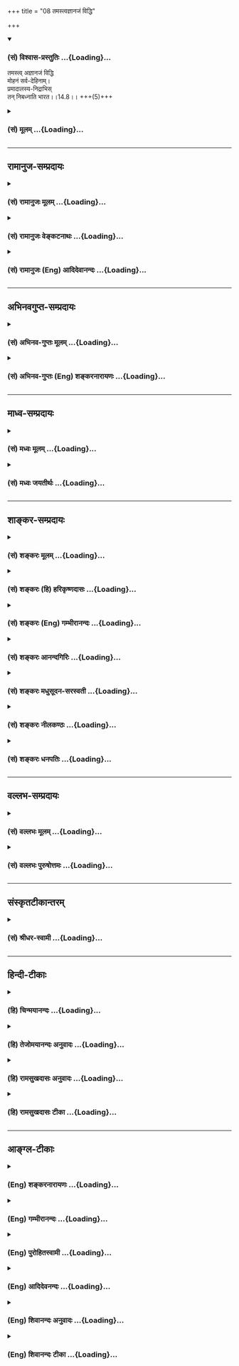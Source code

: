 +++
title = "08 तमस्त्वज्ञानजं विद्धि"

+++
<div class="js_include" newlevelforh1="3" title="(सं) विश्वास-प्रस्तुतिः" unfilled url="/purANam_vaiShNavam/mahAbhAratam/06-bhIShma-parva/03-bhagavad-gItA-parva/saMskRtam/vishvAsa-prastutiH/14_guNa-traya-vibhAga-y/08_tamastvajnAnajaM_.md">
<details open><summary><h3>(सं) विश्वास-प्रस्तुतिः ...{Loading}...</h3></summary>

तमस्त्व् अज्ञानजं विद्धि  
मोहनं सर्व-देहिनाम्।  
प्रमादालस्य-निद्राभिस्  
तन् निबध्नाति भारत।।14.8।। +++(5)+++
</details>
</div>
<div class="js_include collapsed" newlevelforh1="3" title="(सं) मूलम्" unfilled url="/purANam_vaiShNavam/mahAbhAratam/06-bhIShma-parva/03-bhagavad-gItA-parva/saMskRtam/mUlam/14_guNa-traya-vibhAga-y/08_tamastvajnAnajaM_.md">
<details><summary><h3>(सं) मूलम् ...{Loading}...</h3></summary>

तमस्त्वज्ञानजं विद्धि मोहनं सर्वदेहिनाम्।  
प्रमादालस्यनिद्राभिस्तन्निबध्नाति भारत।।14.8।।
</details>
</div>


_________________
## रामानुज-सम्प्रदायः
<div class="js_include collapsed" newlevelforh1="3" title="(सं) रामानुजः मूलम्" unfilled url="/purANam_vaiShNavam/mahAbhAratam/06-bhIShma-parva/03-bhagavad-gItA-parva/saMskRtam/rAmAnujaH/mUlam/14_guNa-traya-vibhAga-y/08_tamastvajnAnajaM_.md">
<details><summary><h3>(सं) रामानुजः मूलम् ...{Loading}...</h3></summary>

।।14.8।। ज्ञानाद् अन्यद् इह अज्ञानम् अभिप्रेतम् ज्ञानं
वस्तुयाथात्म्यावबोधः; तस्माद् अन्यत् तद्विपर्ययज्ञानं **तमः तु**
वस्तुयाथात्म्यविपरीतविषयज्ञानजं **मोहनं सर्वदेहिनाम्** मोहो
विपर्ययज्ञानम्; विपर्ययज्ञानहेतुः इत्यर्थः। **तत्**
तमः**प्रमादालस्यनिद्रा**हेतुतया तद्द्वारेण देहिनं **निबध्नाति।** प्रमादः
कर्तव्यात् कर्मणः अन्यत्र प्रवृत्तिहेतुभूतम् अनवधानम्। आलस्यं कर्मसु
अनारम्भस्वभावः; स्तब्धता इति यावत्। पुरुषस्य इन्द्रियप्रवर्तनश्रान्त्या
सर्वेन्द्रियप्रवर्तनोपरतिः निद्रा तत्र बाह्येन्द्रियप्रवर्तनोपरमः
स्वप्नः मनसः अपि उपरतिः सुषुप्तिः। सत्त्वादीनां बन्धद्वारभूतेषु प्रधानानि
आह --

</details>
</div>
<div class="js_include collapsed" newlevelforh1="3" title="(सं) रामानुजः वेङ्कटनाथः" unfilled url="/purANam_vaiShNavam/mahAbhAratam/06-bhIShma-parva/03-bhagavad-gItA-parva/saMskRtam/rAmAnujaH/venkaTanAthaH/14_guNa-traya-vibhAga-y/08_tamastvajnAnajaM_.md">
<details><summary><h3>(सं) रामानुजः वेङ्कटनाथः ...{Loading}...</h3></summary>

  
  
।।14.8।। अत्यन्तपरिहरणीयत्वलक्षणवैषम्यद्योतनायतमस्त्विति तुशब्दः।
अज्ञानशब्दस्य पुण्यपापरूपे कर्मणि ज्ञानाभावादिषु च प्रयोगादिह
तद्व्यावृत्तं मोहजनकत्वानुरूपं कारणविशेषमाहज्ञानादन्यदिति।
सर्वज्ञानव्यतिरेकव्युदासायाहज्ञानं वस्तुयाथात्म्यावबोध इति।
विपर्ययज्ञानस्य तमोजनकत्वं पापानुष्ठानादिद्वारा। तमःकार्यतया वक्ष्यमाणं
धर्मवैपरीत्यज्ञानमिह मोहशब्देन विवक्षितमित्याहमोहो विपर्ययज्ञानमिति।
प्रत्ययस्यात्र हेतुमात्रपरतामाहविपर्ययज्ञानहेतुरित्यर्थ
इति। अनवधानमित्येतावत्प्रमादशब्दार्थः। कर्तव्यादित्यादिना प्रमादस्य
बन्धहेतुत्वनिर्वहणम् अकर्तव्ये हि प्रवृत्तिः पापिष्ठजन्मादिहेतुर्भवति;
एवं कर्तव्यकर्मस्वनारम्भोऽपि स्मरन्ति हिअकुर्वन्विहितं कर्म निन्दितं च
समाचरन्। प्रसक्तश्चेन्द्रियार्थेषु प्रायश्चित्तीयते नरः \[मनुः11।44\]
इति। आलस्यशब्दस्यात्र सप्रयोजनेऽपि विषये प्रवृत्तिविरोधिस्वभावपरतामाह --
स्तब्धतेति। सर्वदा तमसि वर्तमानेऽपि कदाचिन्निद्रा कुतः इत्यत्राह --
इन्द्रियप्रवर्तनश्रान्त्येति। स्वप्नस्यानुक्तिशङ्कापरिहाराय
स्वप्नसुषुप्त्योर्निद्राभेदत्वं दर्शयतितत्रेति। निद्राया बन्धकत्वं
चोदितानुष्ठानविरुद्धादकालकरणात्काले चाकरणात्पापिष्ठस्वप्नद्वारा च
द्रष्टव्यम्। उक्तं च -- युक्तस्वप्नावबोधस्य \[6।17\] इति।  
  

</details>
</div>
<div class="js_include collapsed" newlevelforh1="3" title="(सं) रामानुजः (Eng) आदिदेवानन्दः" unfilled url="/purANam_vaiShNavam/mahAbhAratam/06-bhIShma-parva/03-bhagavad-gItA-parva/saMskRtam/rAmAnujaH/english/AdidevAnandaH/14_guNa-traya-vibhAga-y/08_tamastvajnAnajaM_.md">
<details><summary><h3>(सं) रामानुजः (Eng) आदिदेवानन्दः ...{Loading}...</h3></summary>

14.8 By 'false knowledge' is here to be understood as what is other than
knowledge. What is called knowledge is right perception of things. What
is other than this is false knowledge. And Tamas springs from knowledge
contrary to the true nature of thinngs. It deludes all embodied selves.
Delusion is erroneous knowledge. The meaning is that Tamas is the cause
of erroneous knowledge. Being the cause of negligence, indolence and
sleep, it binds the embodied self through them. 'Negligence' is
inattentiveness, which causes one to perform works other than what ought
to be done. 'Indolence' is the tendency to avoid work; it may even
develop into absolute inaction. 'Sleep.' is the state in which the
external organs stop working due to exhaustion and seek to recover from
the same. In sleep when only the outgoing actionof the senses stop, it
is called dream state. When even the mind (Manas) ceases to function, it
is called dreamless sleep. He states the cardinal feature forming the
ways of bondage through Sattva etc.

</details>
</div>


_________________
## अभिनवगुप्त-सम्प्रदायः
<div class="js_include collapsed" newlevelforh1="3" title="(सं) अभिनव-गुप्तः मूलम्" unfilled url="/purANam_vaiShNavam/mahAbhAratam/06-bhIShma-parva/03-bhagavad-gItA-parva/saMskRtam/abhinava-guptaH/mUlam/14_guNa-traya-vibhAga-y/08_tamastvajnAnajaM_.md">
<details><summary><h3>(सं) अभिनव-गुप्तः मूलम् ...{Loading}...</h3></summary>

।।14.6 -- 14.8।। क्रमेणैषां रूपमुच्यते -- तत्रेत्यादि भारतेत्यन्तम्।
सत्त्वं निर्मलम्। तृष्णासंगस्य समुद्भवो यतः। दुर्लभस्यापि
चिरतरसंचितपुण्यशतलब्धस्य अपवर्गप्राप्तावेककारणस्य मानुष्यकस्य वृथा
अतिवाहनं प्रमादः। तथाह्युक्तम्,+++(;N तथाभ्युक्तम्)+++ -- आयुषः क्षण एकोऽपि
सर्वरत्नैर्न लभ्यते।  
  
स वृथा नीयते येन स प्रमादी नराधमः।।14.इति +++(S in the margin; and ;N in
the text itself add the followingयथा वा श्रीमद्भागवते -- निद्रया ह्रियते
नक्तं व्यवायेन च वा वयः।  
  
दिवा चार्थेहया राजन् कुटुम्बभरणेन
वा।।1।। देहापत्यकलत्रादिष्वात्मसैन्येष्वसत्स्वपि।  
  
तेषां प्रमत्तो निधनं पश्यन्नपि न पश्यति।।2।।  
  
-- The hagavata Purana ( Gorakhpur Ed.)+++ II; i; verse 34तथा --,किं
प्रमत्तस्य बहुभिः परोक्षैर्हायनैरिह।  
  
वरं मुहूर्त्तं विदितं घटेत श्रेयसे यतः।।3।। -- ibid; 12.अयमेव प्रमादः
तत्रैवैकादशस्कन्धे आत्महत्याशब्दवाच्यो निर्णीतो भगवता,यथा -- नृदेहमाद्यं
सुलभं सुदुर्लभं  
  
प्लवं सुकल्पं गुरुकर्णधारम्।  
  
मयानुकूलेन नभस्वतेरितं  
  
पुमान् भवाब्धिं न तरेत्स आत्महा।।4।। इति -- ibid. XI; xx; 17.)आलस्यं
शुभकरणीयेषु। निःशेषेण द्राणं कुत्सिता गतिः निद्रा।

</details>
</div>
<div class="js_include collapsed" newlevelforh1="3" title="(सं) अभिनव-गुप्तः (Eng) शङ्करनारायणः" unfilled url="/purANam_vaiShNavam/mahAbhAratam/06-bhIShma-parva/03-bhagavad-gItA-parva/saMskRtam/abhinava-guptaH/english/shankaranArAyaNaH/14_guNa-traya-vibhAga-y/08_tamastvajnAnajaM_.md">
<details><summary><h3>(सं) अभिनव-गुप्तः (Eng) शङ्करनारायणः ...{Loading}...</h3></summary>

14.6-8 Tatra etc. upto Bharata. The Sattva is dirtless. \[Source of
craving-attachment\] : that from which the attachment of craving springs
up. Negligence : wasting the human birth which is difficult to get, but
got by means of hundreds of merits accumulated for a very long period,
and which is the sole means for attaining emancipation. That has been
also said- 'Not even a single moment of life is gained by (spending\]
all the gems. \[Hence\], he, who wastes it, is a man of negligence and
is the lowest of men'. Laziness : i.e., in doing good deeds. Sleep :
being poor totally i.e. a contemptible course.

</details>
</div>


_________________
## माध्व-सम्प्रदायः
<div class="js_include collapsed" newlevelforh1="3" title="(सं) मध्वः मूलम्" unfilled url="/purANam_vaiShNavam/mahAbhAratam/06-bhIShma-parva/03-bhagavad-gItA-parva/saMskRtam/madhvaH/mUlam/14_guNa-traya-vibhAga-y/08_tamastvajnAnajaM_.md">
<details><summary><h3>(सं) मध्वः मूलम् ...{Loading}...</h3></summary>

।।14.8।। अज्ञानं जायते यतस्तदज्ञानजम्। प्रमादमोहौ तमसः \[14।17\] इति
वाक्यशेषात्।

</details>
</div>
<div class="js_include collapsed" newlevelforh1="3" title="(सं) मध्वः जयतीर्थः" unfilled url="/purANam_vaiShNavam/mahAbhAratam/06-bhIShma-parva/03-bhagavad-gItA-parva/saMskRtam/madhvaH/jayatIrthaH/14_guNa-traya-vibhAga-y/08_tamastvajnAnajaM_.md">
<details><summary><h3>(सं) मध्वः जयतीर्थः ...{Loading}...</h3></summary>

।।14.8।। तमस्त्वज्ञानजं इत्यस्यअज्ञानाज्जातं (शं.) इत्यपव्याख्यां
प्रत्याख्यातुमाह -- **अज्ञानमि**ति। एतच्चअन्येष्वपि दृश्यते
\[अष्टा.3।2।101\] इति दृशिग्रहणसामर्थ्याल्लभ्यते। कुतः प्रतीत एवार्थो न
इत्यत आह -- **प्रमादे**ति। वाक्यशेषेऽज्ञानस्य तमःकार्यत्ववचनादित्यर्थः।

</details>
</div>


_________________
## शाङ्कर-सम्प्रदायः
<div class="js_include collapsed" newlevelforh1="3" title="(सं) शङ्करः मूलम्" unfilled url="/purANam_vaiShNavam/mahAbhAratam/06-bhIShma-parva/03-bhagavad-gItA-parva/saMskRtam/shankaraH/mUlam/14_guNa-traya-vibhAga-y/08_tamastvajnAnajaM_.md">
<details><summary><h3>(सं) शङ्करः मूलम् ...{Loading}...</h3></summary>

।।14.8।। --,**तमः** तृतीयः गुणः **अज्ञानजम्** अज्ञानात् जातम् अज्ञानजं
**विद्धि मोहनं** मोहकरम् अविवेककरं **सर्वदेहिनां** सर्वेषां देहवताम्।
**प्रमादालस्यनिद्राभिः** प्रमादश्च आलस्यं च निद्रा च प्रमादालस्यनिद्राः
ताभिः प्रमादालस्यनिद्राभिः तत् तमः **निबध्नाति भारत**।। पुनः गुणानां
व्यापारः संक्षेपतः उच्यते --,

</details>
</div>
<div class="js_include collapsed" newlevelforh1="3" title="(सं) शङ्करः (हि) हरिकृष्णदासः" unfilled url="/purANam_vaiShNavam/mahAbhAratam/06-bhIShma-parva/03-bhagavad-gItA-parva/saMskRtam/shankaraH/hindI/harikRShNadAsaH/14_guNa-traya-vibhAga-y/08_tamastvajnAnajaM_.md">
<details><summary><h3>(सं) शङ्करः (हि) हरिकृष्णदासः ...{Loading}...</h3></summary>

।।14.8।। और समस्त देहधारियोंको मोहित करनेवाले तमोगुणको; यानी जीवोंके
अन्तःकरणमें मोह -- अविवेक उत्पन्न करनेवाले तम नामक तीसरे गुणको; तू
अज्ञानसे उत्पन्न हुआ जान। हे भारत वह तमोगुण; ( जीवोंको ) प्रमाद; आलस्य
और निद्राके द्वारा बाँधा करता है।

</details>
</div>
<div class="js_include collapsed" newlevelforh1="3" title="(सं) शङ्करः (Eng) गम्भीरानन्दः" unfilled url="/purANam_vaiShNavam/mahAbhAratam/06-bhIShma-parva/03-bhagavad-gItA-parva/saMskRtam/shankaraH/english/gambhIrAnandaH/14_guNa-traya-vibhAga-y/08_tamastvajnAnajaM_.md">
<details><summary><h3>(सं) शङ्करः (Eng) गम्भीरानन्दः ...{Loading}...</h3></summary>

14.8 Viddhi, know; tamas, the third alitty; mahanam, which deludes,
which is a cause of indiscrimination; sarva-dehinam, of all embodied
beings; to be ajnanajam, born of ignorance. O scion of the Bharata
dynasty, tat, that tamas; nibadhnati, binds; pramada-alasya-nidrabhih,
through inadvertence, laziness and sleep. The activities of the alities
are again being briefly stated:

</details>
</div>
<div class="js_include collapsed" newlevelforh1="3" title="(सं) शङ्करः आनन्दगिरिः" unfilled url="/purANam_vaiShNavam/mahAbhAratam/06-bhIShma-parva/03-bhagavad-gItA-parva/saMskRtam/shankaraH/AnandagiriH/14_guNa-traya-vibhAga-y/08_tamastvajnAnajaM_.md">
<details><summary><h3>(सं) शङ्करः आनन्दगिरिः ...{Loading}...</h3></summary>

।।14.8।। तमस्तर्हि किंलक्षणं कथं वा पुरुषं निबध्नाति तत्राह --
**तमस्त्विति।** गुणानां प्रकृतिसंभवत्वाविशेषेऽपि तमसोऽज्ञानजत्वविशेषणं
तद्विपरीतस्वभावानापत्तेरिति मत्वाह -- **अज्ञानादिति।** मुह्यत्यनेनेति
मोहनं विवेकप्रतिबन्धकमिति कार्यद्वारा तमो निर्दिशति --
**मोहनमित्यादिना।** लक्षणमुक्त्वा तमसो बन्धनकरत्वं दर्शयति --
**प्रमादेति।** कार्यान्तरासक्ततया चिकीर्षितस्य कर्तव्यस्याकरणं प्रमादः;
निरीहतयोत्साहप्रतिबन्धस्त्वालस्यं; स्वापो निद्रा ताभिरात्मानमविकारमेव
तमोऽपि विकारयतीत्यर्थः।

</details>
</div>
<div class="js_include collapsed" newlevelforh1="3" title="(सं) शङ्करः मधुसूदन-सरस्वती" unfilled url="/purANam_vaiShNavam/mahAbhAratam/06-bhIShma-parva/03-bhagavad-gItA-parva/saMskRtam/shankaraH/madhusUdana-sarasvatI/14_guNa-traya-vibhAga-y/08_tamastvajnAnajaM_.md">
<details><summary><h3>(सं) शङ्करः मधुसूदन-सरस्वती ...{Loading}...</h3></summary>

।।14.8।। तुशब्दः सत्त्वरजोपेक्षया विशेषद्योतनार्थः।
अज्ञानादावरणशक्तिरूपात्तदुद्भूतमज्ञानजं तमो विद्धि। अतः सर्वेषां देहिनां
मोहनं अविवेकरूपत्वेन भ्रान्तिजनकं। प्रमादेनालस्येन निद्रया च तत्तमो
निबध्नाति देहिनमित्यनुषज्यते। हे भारत; प्रमादो वस्तुविवेकासामर्थ्यं
सत्त्वकार्यप्रकाशविरोधी; आलस्यं प्रवृत्त्यसामर्थ्यं
रजःकार्यप्रवृत्तिविरोधि; उभयविरोधिनी तमोगुणालम्बना वृत्तिर्निद्रेति
विवेकः।

</details>
</div>
<div class="js_include collapsed" newlevelforh1="3" title="(सं) शङ्करः नीलकण्ठः" unfilled url="/purANam_vaiShNavam/mahAbhAratam/06-bhIShma-parva/03-bhagavad-gItA-parva/saMskRtam/shankaraH/nIlakaNThaH/14_guNa-traya-vibhAga-y/08_tamastvajnAnajaM_.md">
<details><summary><h3>(सं) शङ्करः नीलकण्ठः ...{Loading}...</h3></summary>

।।14.8।। तमोगुणस्तु पूर्वाभ्यां विलक्षणः। अज्ञानं मायाया आवरणशक्तिस्तत
उद्भूतं अज्ञानजं विद्धि। अतः सर्वेषां देहिनां मोहनं भ्रान्तिहेतुः।
प्रमादोऽनवहितत्वं स च सत्त्वकार्यप्रकाशविरोधी। आलस्यं जडता तच्च
रजःकार्यप्रवृत्तिविरोधि। उभयकार्यनिरोधिनी तमोगुणालम्बना वृत्तिर्निद्रा
ताभिस्तत्तमो नितरां बध्नाति। हे भारत; देहिनमित्यनुवर्तते।

</details>
</div>
<div class="js_include collapsed" newlevelforh1="3" title="(सं) शङ्करः धनपतिः" unfilled url="/purANam_vaiShNavam/mahAbhAratam/06-bhIShma-parva/03-bhagavad-gItA-parva/saMskRtam/shankaraH/dhanapatiH/14_guNa-traya-vibhAga-y/08_tamastvajnAnajaM_.md">
<details><summary><h3>(सं) शङ्करः धनपतिः ...{Loading}...</h3></summary>

।।14.8।। तमस्तर्हि किंलक्षणं कथं वा पुरुषं निबध्नातीत्यपेक्षायां तस्य
लक्षणं बन्धकत्वं चाह -- तमस्त्विति। तुशब्दो विसेषद्योतनार्थः।
अज्ञानाज्जातमज्ञानजम्। यद्यपि त्रयाणामज्ञानजत्वं समानं तथापि
तमसोऽज्ञानजत्वं विशेषणं तद्विपरीतस्वभावाऽनापत्तेः विद्धि विजानीहि।
सर्वदेहिनां सर्वेषां देहवतां मोहनं हिताहितादिविवेकप्रतिबन्धकं
कार्यान्तरासक्ततया चिकीर्षितस्य कर्तव्यस्याकरणं प्रमादः। यत्तु प्रमादो
वस्तुविवेकासामर्थ्यमिति तदुपेक्ष्यम्। उक्तार्थस्य
मोहनमित्यस्मिन्नन्तर्भावसंभवात्। निरीहतयोत्साहप्रतिबन्धकं त्वालस्यं।
त्वापो निद्रा। प्रमादालस्यनिद्राभिस्तत्तमो निबध्नाति निर्विकारमेवात्मानं
विकारयतीत्यर्थः। त्वं तु भरतवंशोद्भवत्वात्तमःकर्तृकबन्धनायोग्योसीति
सूचयन्संबोधयति -- भारतेति।

</details>
</div>


_________________
## वल्लभ-सम्प्रदायः
<div class="js_include collapsed" newlevelforh1="3" title="(सं) वल्लभः मूलम्" unfilled url="/purANam_vaiShNavam/mahAbhAratam/06-bhIShma-parva/03-bhagavad-gItA-parva/saMskRtam/vallabhaH/mUlam/14_guNa-traya-vibhAga-y/08_tamastvajnAnajaM_.md">
<details><summary><h3>(सं) वल्लभः मूलम् ...{Loading}...</h3></summary>

।।14.8।। तमसश्चाह -- तम इति। विरुद्धज्ञानजन्यं; अविद्याजन्यमिति वा।

</details>
</div>
<div class="js_include collapsed" newlevelforh1="3" title="(सं) वल्लभः पुरुषोत्तमः" unfilled url="/purANam_vaiShNavam/mahAbhAratam/06-bhIShma-parva/03-bhagavad-gItA-parva/saMskRtam/vallabhaH/puruShottamaH/14_guNa-traya-vibhAga-y/08_tamastvajnAnajaM_.md">
<details><summary><h3>(सं) वल्लभः पुरुषोत्तमः ...{Loading}...</h3></summary>

  
  
।।14.8।। तमसो लक्षणं सबन्धकमाह -- तमस्त्विति। तमः
पूर्वोक्तभगवल्लीलाद्यज्ञानाज्जातं प्रलयात्मकत्वात् भगवद्विस्मारणात्मकं
सर्वदेहिनां मोहनं भ्रमजनकं विद्धि।
प्रमादालस्यनिद्राभिर्भगवत्सेवाप्रतिबन्धात्मकत्रयरूपाभिरन्यथाज्ञानेन तं
बध्नाति। प्रमादो भगवदनवधानता। आलस्यं भगवत्सेवानुद्यमः। निद्रा चित्तस्थ
ज्ञाननाशः।  
  

</details>
</div>


_________________
## संस्कृतटीकान्तरम्
<div class="js_include collapsed" newlevelforh1="3" title="(सं) श्रीधर-स्वामी" unfilled url="/purANam_vaiShNavam/mahAbhAratam/06-bhIShma-parva/03-bhagavad-gItA-parva/saMskRtam/shrIdhara-svAmI/14_guNa-traya-vibhAga-y/08_tamastvajnAnajaM_.md">
<details><summary><h3>(सं) श्रीधर-स्वामी ...{Loading}...</h3></summary>

।।14.8।। तमसो लक्षणं बन्धकत्वं चाह **-- तम इति**। तमस्तु अज्ञानाज्जातं
आवरणशक्तिप्रधानात्प्रकृत्यंशादुद्भूतं विद्धीत्यर्थः। अतः सर्वेषां
देहिनां मोहनं भ्रान्तिजनकं। अतएव प्रमादेनालस्येन निद्रया च तत्तमो देहिनं
निबध्नाति। तत्र प्रमादोऽनवधानं; आलस्यमनुद्यमः; निद्रा चित्तस्यावसादो
लयः।

</details>
</div>


_________________
## हिन्दी-टीकाः
<div class="js_include collapsed" newlevelforh1="3" title="(हि) चिन्मयानन्दः" unfilled url="/purANam_vaiShNavam/mahAbhAratam/06-bhIShma-parva/03-bhagavad-gItA-parva/hindI/chinmayAnandaH/14_guNa-traya-vibhAga-y/08_tamastvajnAnajaM_.md">
<details><summary><h3>(हि) चिन्मयानन्दः ...{Loading}...</h3></summary>

।।14.8।। तमोगुण अज्ञानजनित है तमोगुण के प्रभाव से सत्य और असत्य का विवेक
करने की मनुष्य की बौद्धित क्षमता आच्छादित हो जाती है और फिर वह किसी
संभ्रमित या मूर्ख व्यक्ति के समान व्यवहार करने लगता है। भगवान् श्रीकृष्ण
कहते हैं कि यह तमोगुण जीवन के सत्य और दिव्य लक्ष्य के प्रति अनेक मिथ्या
धारणाओं एवं मिथ्या आग्रहों को जन्म देकर मनुष्य को निम्न स्तर का जीवन
जीने को बाध्य करता है। इसके वशीभूत होकर मनुष्य प्रमाद (असावधानी) और
आलस्य (कार्य को टालते रहने की प्रवृत्ति) का शिकार बन जाता है।
जीवनादर्शों और दिव्य महात्वाकांक्षाओं के प्रति मानो वह सुप्त रहता है।
तमोगुणी पुरुष में न लक्ष्य की स्थिरता होती है और न बुद्धि की प्रतिभा
उसमें न भावनाओं की कोमलता होती है और न कर्मों की कुशलता। अब तक भगवान्
श्रीकृष्ण ने क्रमवार सत्त्व; रज और तमोगुण के उन लक्षणों का वर्णन किया
है; जो हमारे मानसिक जीवन में देखे जाते हैं। ये हमारे मन की शान्ति को भंग
कर देने वाले होते हैं। इन तीनों गुणों के कारण विभिन्न व्यक्तियों में
दिव्यता की अभिव्यक्ति में भी तारतम्य होता है और ये गुण नित्य;
अनन्तस्वरूप आत्मा को मानो अनित्य और परिच्छिन्न बना देते हैं। संक्षेपत;

</details>
</div>
<div class="js_include collapsed" newlevelforh1="3" title="(हि) तेजोमयानन्दः अनुवादः" unfilled url="/purANam_vaiShNavam/mahAbhAratam/06-bhIShma-parva/03-bhagavad-gItA-parva/hindI/tejomayAnandaH/anuvAdaH/14_guNa-traya-vibhAga-y/08_tamastvajnAnajaM_.md">
<details><summary><h3>(हि) तेजोमयानन्दः अनुवादः ...{Loading}...</h3></summary>

।।14.8।। और हे भारत ! तमोगुण को अज्ञान से उत्पन्न जानो; जो समस्त
देहधारियों (जीवों) को मोहित करने वाला है। वह प्रमाद, आलस्य और निद्रा के
द्वारा जीव को बांधता है।।

</details>
</div>
<div class="js_include collapsed" newlevelforh1="3" title="(हि) रामसुखदासः अनुवादः" unfilled url="/purANam_vaiShNavam/mahAbhAratam/06-bhIShma-parva/03-bhagavad-gItA-parva/hindI/rAmasukhadAsaH/anuvAdaH/14_guNa-traya-vibhAga-y/08_tamastvajnAnajaM_.md">
<details><summary><h3>(हि) रामसुखदासः अनुवादः ...{Loading}...</h3></summary>

।।14.8।। हे भरतवंशी अर्जुन ! सम्पूर्ण देहधारियोंको मोहित करनेवाले
तमोगुणको तुम अज्ञानसे उत्पन्न होनेवाला समझो। वह प्रमाद, आलस्य और
निद्राके द्वारा देहधारियोंको बाँधता है।

</details>
</div>
<div class="js_include collapsed" newlevelforh1="3" title="(हि) रामसुखदासः टीका" unfilled url="/purANam_vaiShNavam/mahAbhAratam/06-bhIShma-parva/03-bhagavad-gItA-parva/hindI/rAmasukhadAsaH/TIkA/14_guNa-traya-vibhAga-y/08_tamastvajnAnajaM_.md">
<details><summary><h3>(हि) रामसुखदासः टीका ...{Loading}...</h3></summary>

।।14.8।।***व्याख्या --***  **तमस्त्वज्ञानजं विद्धि मोहनं सर्वदेहिनाम्
--** सत्त्वगुण और रजोगुण -- इन दोनोंसे तमोगुणको अत्यन्त निकृष्ट बतानेके
लिये यहाँ **तु** पदका प्रयोग हुआ है। यह तमोगुण अज्ञानसे अर्थात् बेसमझीसे;
मूर्खतासे पैदा होता है और सम्पूर्ण देहधारियोंको मोहित कर देता है अर्थात्
सत्असत्; कर्तव्यअकर्तव्यका ज्ञान (विवेक) नहीं होने देता। इतना ही नहीं;
यह सांसारिक सुखभोग,और संग्रहमें भी नहीं लगने देता अर्थात् राजस सुखमें भी
नहीं जाने देता; फिर सात्त्विक सुखकी तो बात ही क्या हैवास्तवमें तमोगुणके
द्वारा मोहित होनेकी बात केवल मनुष्योंके लिये ही है क्योंकि दूसरे प्राणी
तो स्वाभाविक ही तमोगुणसे मोहित हैं। फिर भी यहाँ **सर्वदेहिनाम्** पद
देनेका तात्पर्य है कि जिन मनुष्योंमें सत्असत्; कर्तव्यअकर्तव्यका ज्ञान
(विवेक) नहीं है; वे मनुष्य होते हुए भी चौरासी लाख योनियोंवाले
प्राणियोंके समान ही हैं अर्थात् जैसे पशुपक्षी आदि प्राणी खापी लेते हैं
और सो जाते हैं; ऐसे ही वे मनुष्य भी
हैं।**प्रमादालस्यनिद्राभिस्तन्निबध्नाति भारत --** यह तमोगुण प्रमाद;
आलस्य और निद्राके द्वारा सम्पूर्ण देहधारियोंको बाँध देता है।**प्रमाद**
दो तरहका होता है -- (1) करनेलायक कामको न करना अर्थात् जिस कामसे अपना और
दुनियाका; अभी और परिणाममें हित होता है; ऐसे कर्तव्यकर्मोंको प्रमादके
कारण न करना और (2) न करनेलायक कामको करना अर्थात् जिस कामसे अपना और
दुनियाका अभी और परिणाममें अहित होता है; ऐसे कर्मोंको करना। न करनेलायक काम
भी दो तरहके होते हैं -- 1 -- व्यर्थ खर्च करना अर्थात् बीड़ीसिगरेट;
भाँगगाँजा आदि पीनेमें और नाटकसिनेमा; खेल आदि देखनेमें धन खर्च करना और 2
-- व्यर्थ क्रिया करना अर्थात् ताशचौपड़ खेलना; खेलकूद करना; बिना किसी
कारणके पशुपक्षी आदिको कष्ट देना; तंग करना; बिना किसी स्वार्थके छोटेछोटे
पेड़पौधोंको नष्ट कर देना आदि व्यर्थ क्रियाएँ करना।**आलस्य** भी दो
प्रकारका होता है -- (1) सोते रहना; निकम्मे बैठे रहना; आवश्यक काम न करना
और ऐसा विचार रखना कि फिर कर लेंगे; अभी तो बैठे हैं -- इस तरहका आलस्य
मनुष्यको बाँधता है और (2) निद्राके पहले शरीर भारी हो जाना; वृत्तियोंका
भारी हो जाना; समझनेकी शक्ति न रहना -- इस तरहका आलस्य दोषी नहीं है
क्योंकि यह आलस्य आता है; मनुष्य करता नहीं।**निद्रा** भी दो तरहकी होती है
-- (1) आवश्यक निद्रा -- जो निद्रा शरीरके स्वास्थ्यके लिये नियमितरूपसे ली
जाती है और जिससे शरीरमें हलकापन आता है; वृत्तियाँ स्वच्छ होती हैं;
बुद्धिको विश्राम मिलता है; ऐसी आवश्यक निद्रा त्याज्य और दोषी नहीं है।
भगवान्ने भी ऐसी नियमित निद्रोको दोषी नहीं माना है; प्रत्युत योगसाधनमें
सहायक माना है -- **युक्तस्वप्नावबोधस्य** (6। 17) और (2) अनावश्यक निद्रा
-- जो निद्रा निद्राके लिये ली जाती है; जिससे बेहोशी ज्यादा आती है;
नींदसे उठनेपर भी शरीर भारी रहती है; वृत्तियाँ भारी रहती हैं; पुरानी
स्मृति नहीं होती; ऐसी अनावश्यक निद्रा त्याज्य और दोषी है। इस अनावश्यक
निद्राको भगवान्ने भी त्याज्य बताया है -- **न चाति स्वप्नशीलस्य** (6।
16)। इस तरह तमोगुण प्रमाद; आलस्य और निद्राके द्वारा मनुष्यको बाँध देता है
अर्थात् उसकी सांसारिक और पारमार्थिक उन्नति नहीं होने देता।  
  
**विशेष बात**  
  
सत्त्व; रज और तम -- ये तीनों गुण मनुष्यको बाँधते हैं; पर इन तीनोंके
बाँधनेके प्रकारमें फरक है। सत्त्वगुण और रजोगुण सङ्गसे बाँधते हैं अर्थात्
सत्त्वगुण सुख और ज्ञानकी आसक्तिसे तथा रजोगुण कर्मोंकी आसक्तिसे बाँधता
है। अतः सत्त्वगुणमें सुखसङ्ग और ज्ञानसङ्ग बताया तथा रजोगुणमें,कर्मसङ्ग
बताया। परन्तु तमोगुणमें सङ्ग नहीं बताया क्योंकि तमोगुण मोहनात्मक है।
इसमें,किसीका सङ्ग करनेकी जरूरत नहीं पड़ती। यह तो स्वरूपसे ही बाँधनेवाला
है। तात्पर्य यह हुआ कि सत्त्वगुण और रजोगुण तो सङ्ग(सुखासक्ति) से बाँधते
हैं; पर तमोगुण स्वरूपसे ही बाँधनेवाला है। अगर सुखकी आसक्ति न हो और
ज्ञानका अभिमान न हो तो सुख और ज्ञान बाँधनेवाले नहीं होते; प्रत्युत
गुणातीत करनेवाले होते हैं। ऐसे ही कर्म और कर्मफलमें आसक्ति न हो; तो वह
कर्म परमात्मतत्त्वकी प्राप्ति करानेवाला होता है (गीता 3। 19)। उपर्युक्त
तीनों गुण प्रकृतिके कार्य हैं और जीव स्वयं प्रकृति और उसके कार्य गुणोंसे
सर्वथा रहित है। गुणोंके साथ सम्बन्ध जोड़नेके कारण ही वह स्वयं निर्लिप्त;
गुणातीत होता हुआ भी गुणोंके द्वारा बँध जाता है। अतः अपने वास्तविक
स्वरूपका लक्ष्य रखनेसे ही साधक गुणोंके बन्धनसे छूट सकता है।***सम्बन्ध
--***  बाँधनेसे पहले तीनों गुण क्या करते हैं -- इसको आगेके श्लोकमें
बताते हैं।

</details>
</div>


_________________
## आङ्ग्ल-टीकाः
<div class="js_include collapsed" newlevelforh1="3" title="(Eng) शङ्करनारायणः" unfilled url="/purANam_vaiShNavam/mahAbhAratam/06-bhIShma-parva/03-bhagavad-gItA-parva/english/shankaranArAyaNaH/14_guNa-traya-vibhAga-y/08_tamastvajnAnajaM_.md">
<details><summary><h3>(Eng) शङ्करनारायणः ...{Loading}...</h3></summary>

14.8. But, you should \[also\] know that the Tamas is born of ignorance
and is a deluder of all the Embodied; it binds \[them\] by negligence,
laziness and sleep, O descendant of Bharata !

</details>
</div>
<div class="js_include collapsed" newlevelforh1="3" title="(Eng) गम्भीरानन्दः" unfilled url="/purANam_vaiShNavam/mahAbhAratam/06-bhIShma-parva/03-bhagavad-gItA-parva/english/gambhIrAnandaH/14_guNa-traya-vibhAga-y/08_tamastvajnAnajaM_.md">
<details><summary><h3>(Eng) गम्भीरानन्दः ...{Loading}...</h3></summary>

14.8 On the other hand, know tamas, which deludes all embodied beings,
to be born of ignorance. O scion of the Bharata dynasty, that binds
through inadvertence, laziness and sleep.

</details>
</div>
<div class="js_include collapsed" newlevelforh1="3" title="(Eng) पुरोहितस्वामी" unfilled url="/purANam_vaiShNavam/mahAbhAratam/06-bhIShma-parva/03-bhagavad-gItA-parva/english/purohitasvAmI/14_guNa-traya-vibhAga-y/08_tamastvajnAnajaM_.md">
<details><summary><h3>(Eng) पुरोहितस्वामी ...{Loading}...</h3></summary>

14.8 But Ignorance, the product of darkness, stupefies the senses in all
embodied beings, binding them by chains of folly, indolence and
lethargy.

</details>
</div>
<div class="js_include collapsed" newlevelforh1="3" title="(Eng) आदिदेवनन्दः" unfilled url="/purANam_vaiShNavam/mahAbhAratam/06-bhIShma-parva/03-bhagavad-gItA-parva/english/AdidevanandaH/14_guNa-traya-vibhAga-y/08_tamastvajnAnajaM_.md">
<details><summary><h3>(Eng) आदिदेवनन्दः ...{Loading}...</h3></summary>

14.8 Know that Tamas is born of false knowledge and deludes all embodied
selves. It binds, O Arjuna, with negligence, indolence and sleep.

</details>
</div>
<div class="js_include collapsed" newlevelforh1="3" title="(Eng) शिवानन्दः अनुवादः" unfilled url="/purANam_vaiShNavam/mahAbhAratam/06-bhIShma-parva/03-bhagavad-gItA-parva/english/shivAnandaH/anuvAdaH/14_guNa-traya-vibhAga-y/08_tamastvajnAnajaM_.md">
<details><summary><h3>(Eng) शिवानन्दः अनुवादः ...{Loading}...</h3></summary>

14.8 But know thou Tamas to be born of ignorance, deluding all embodied
beings; it binds fast, O Arjuna, by heedlessness, indolence and sleep.

</details>
</div>
<div class="js_include collapsed" newlevelforh1="3" title="(Eng) शिवानन्दः टीका" unfilled url="/purANam_vaiShNavam/mahAbhAratam/06-bhIShma-parva/03-bhagavad-gItA-parva/english/shivAnandaH/TIkA/14_guNa-traya-vibhAga-y/08_tamastvajnAnajaM_.md">
<details><summary><h3>(Eng) शिवानन्दः टीका ...{Loading}...</h3></summary>

14.8 तमः inertia; तु but; अज्ञानजम् born of ignorance; विद्धि know;
मोहनम् deluding; सर्वदेहिनाम् to all,embodied beings;
प्रमादालस्यनिद्राभिः by heedlessness; indolence and sleep; तत् that;
निबध्नाति binds fast; भारत O descendant of Bharata (Arjuna).Commentary
Tamas is that binding force with a tendency to lethargy; sloth and
foolish actions. It causes delusion or nondiscrimination. It binds him
who associates the Self with the body. A Tamasic man acts under the
compulsion of the wants of the body. He has no power of judgment.
Troubled by the wants of the body he acts under pressure to keep himself
alive. His actions are not guided by reason. They are on the plane of
instinct. His senses are dull. He becomes infatuated and stupefied. He
has no inclination to work. He yawns much. He sleeps too much. He always
wants to sleep. He nevr knows when and how to act; what; to whom and how
to talk. He takes delight in following the wrong path. He does not know
how to behave or how to address others. He is thoughtless and ignorant.
He forgets everything. He is negligent and indolent. He is just in a
stage higher than lifeless matter.He who is under the grip of
heedlessness (Pramada) is not able to discriminate between the eternal
and the noneternal. This is an enemy of illumination; the effect of
Sattva. He who is overpowered by laziness (Alasya) is not able to exert.
This is an enemy of Pravritti; the effect of Rajas. Sleep (Nidra) is
LayaVritti; (a state of absorption into ignorance) which is dependent on
Tamas. This is the enemy of the works done by Sattva and Rajas.

</details>
</div>
